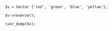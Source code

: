 ```basic-usage.php
$v = Vector {'red', 'green', 'blue', 'yellow'};

$v->reverse();

\var_dump($v);
```
